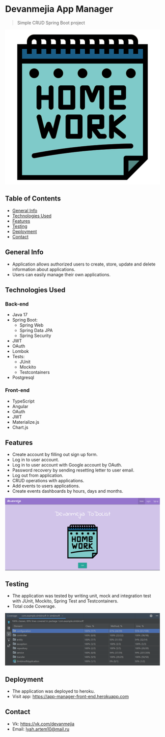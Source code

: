 # Devanmejia App Manager
>Simple CRUD Spring Boot project

![Logo](images/logo.png "Project Logo")

## Table of Contents
* [General Info](#general-info)
* [Technologies Used](#technologies-used)
* [Features](#features)
* [Testing](#testing)
* [Deployment](#deployment)
* [Contact](#contact)

## General Info
- Application allows authorized users to create, store, update and delete information about applications.
- Users can easily manage their own applications.

## Technologies Used
### Back-end
- Java 17
- Spring Boot:
    * Spring Web
    * Spring Data JPA
    * Spring Security
- JWT
- OAuth
- Lombok
- Tests:
    * JUnit
    * Mockito
    * Testcontainers
- Postgresql

### Front-end
- TypeScript
- Angular
- OAuth
- JWT
- Materialize.js
- Chart.js

## Features
- Create account by filling out sign up form.
- Log in to user account.
- Log in to user account with Google account by OAuth.
- Password recovery by sending resetting letter to user email.
- Log out from application.
- CRUD operations with applications.
- Add events to users applications.
- Create events dashboards by hours, days and months.

![Main page](images/app.png "Main page")

## Testing
- The application was tested by writing unit, mock and integration test with JUnit, Mockito, Spring Test and Testcontainers.
- Total code Coverage.

![CodeCoverage](images/coverage.png "Code coverage")

## Deployment
- The application was deployed to heroku.
- Visit app: https://app-manager-front-end.herokuapp.com

## Contact
- Vk: https://vk.com/devanmejia
- Email: lyah.artem10@mail.ru
